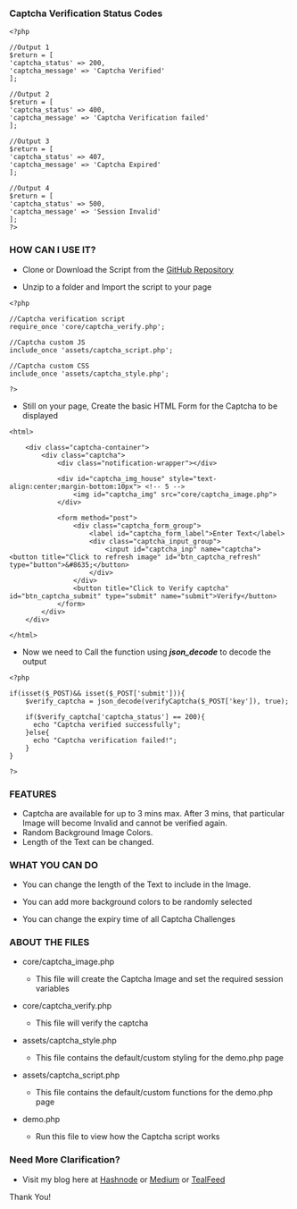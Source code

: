 ### Captcha Verification Status Codes

```
<?php

//Output 1
$return = [
'captcha_status' => 200,
'captcha_message' => 'Captcha Verified'
];

//Output 2
$return = [
'captcha_status' => 400,
'captcha_message' => 'Captcha Verification failed'
];

//Output 3
$return = [
'captcha_status' => 407,
'captcha_message' => 'Captcha Expired'
];

//Output 4
$return = [
'captcha_status' => 500,
'captcha_message' => 'Session Invalid'
];
?>

```

### HOW CAN I USE IT?

- Clone or Download the Script from the  [GitHub Repository](https://github.com/Octagon-simon/PHP-Snippets/tree/main/Captcha) 

- Unzip to a folder and Import the script to your page

```
<?php

//Captcha verification script
require_once 'core/captcha_verify.php'; 

//Captcha custom JS
include_once 'assets/captcha_script.php'; 

//Captcha custom CSS
include_once 'assets/captcha_style.php';

?>

```

- Still on your page, Create the basic HTML Form for the Captcha to be displayed

```
<html>
    
    <div class="captcha-container">
        <div class="captcha">
            <div class="notification-wrapper"></div>

            <div id="captcha_img_house" style="text-align:center;margin-bottom:10px"> <!-- 5 -->
                <img id="captcha_img" src="core/captcha_image.php">   
            </div>

            <form method="post">
                <div class="captcha_form_group">
                    <label id="captcha_form_label">Enter Text</label>
                    <div class="captcha_input_group"> 
                        <input id="captcha_inp" name="captcha"> <button title="Click to refresh image" id="btn_captcha_refresh" type="button">&#8635;</button>  
                    </div>
                </div>
                <button title="Click to Verify captcha" id="btn_captcha_submit" type="submit" name="submit">Verify</button>
            </form>
        </div>
    </div>
  
</html>
```
- Now we need to Call the function using ***json_decode*** to decode the output

```
<?php

if(isset($_POST)&& isset($_POST['submit'])){
    $verify_captcha = json_decode(verifyCaptcha($_POST['key']), true);

    if($verify_captcha['captcha_status'] == 200){
      echo "Captcha verified successfully";
    }else{
      echo "Captcha verification failed!";
    }
}

?>

```

### FEATURES
- Captcha are available for up to 3 mins max. After 3 mins, that particular Image will become Invalid and cannot be verified again.
- Random Background Image Colors.
- Length of the Text can be changed.

### WHAT YOU CAN DO
- You can change the length of the Text to include in the Image.

- You can add more background colors to be randomly selected

- You can change the expiry time of all Captcha Challenges
 
### ABOUT THE FILES
- core/captcha_image.php
  - This file will create the Captcha Image and set the required session variables

- core/captcha_verify.php
  - This file will verify the captcha

- assets/captcha_style.php
  - This file contains the default/custom styling for the demo.php page

- assets/captcha_script.php
  - This file contains the default/custom functions for the demo.php page

- demo.php
  - Run this file to view how the Captcha script works

### Need More Clarification?

- Visit my blog here at [Hashnode](https://octagon.hashnode.dev/create-a-simple-image-captcha-using-php) or [Medium](https://simon-ugorji.medium.com/create-a-simple-captcha-using-php-f787ac77e8b6) or [TealFeed](https://tealfeed.com/create-simple-image-captcha-using-php-62phr)

Thank You!